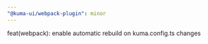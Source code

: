 ```yaml
---
"@kuma-ui/webpack-plugin": minor
---
```


feat(webpack): enable automatic rebuild on kuma.config.ts changes
